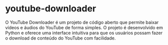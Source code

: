 # youtube-downloader
O YouTube Downloader é um projeto de código aberto que permite baixar vídeos e áudios do YouTube de forma simples. O projeto é desenvolvido em Python e oferece uma interface intuitiva para que os usuários possam fazer o download de conteúdo do YouTube com facilidade.
